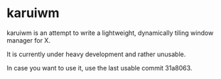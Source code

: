 karuiwm
=======

karuiwm is an attempt to write a lightweight, dynamically tiling window manager
for X.

It is currently under heavy development and rather unusable.

In case you want to use it, use the last usable commit 31a8063.
